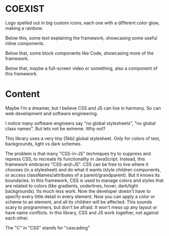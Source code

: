 # COEXIST

Logo spelled out in big custom icons, each one with a different color glow, making a rainbow.

Below this, some text explaining the framework, showcasing some useful inline components.

Below that, some block components like Code, showcasing more of the framework.

Below that, maybe a full-screen video or something, also a component of this framework.

# Content

Maybe I'm a dreamer, but I believe CSS and JS can live in harmony. So can web development and software engineering.

I notice many software engineers say "no global stylesheets", "no global class names". But lets not be extreme. Why not?

This library uses a very tiny [5kb] global stylesheet. Only for colors of text, backgrounds, light vs dark schemes.

The problem is that many "CSS-in-JS" techniques try to suppress and repress CSS, to recreate its functionality in JavaScript. Instead, this framework embraces "CSS-and-JS". CSS can be free to live where it chooses (in a stylesheet) and do what it wants (style children components, or access classNames/attributes of a parent/grandparent). But it knows its boundaries. In this framework, CSS is used to manage colors and styles that are related to colors (like gradients, underlines, hover, dark/light backgrounds). Its much less work. Now the developer doesn't have to specify every little detail in every element. Now you can apply a color or scheme to an element, and all its children will be affected. This sounds scary to programmers, but don't be afraid. It won't mess up any layout or have name conflicts. In this library, CSS and JS work together, not against each other.

The "C" in "CSS" stands for "cascading"
